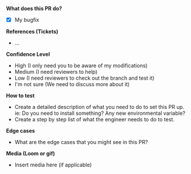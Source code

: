 **What does this PR do?**

- [x] My bugfix

**References (Tickets)**

- ...

**Confidence Level**

- High (I only need you to be aware of my modifications)
- Medium (I need reviewers to help)
- Low (I need reviewers to check out the branch and test it)
- I'm not sure (We need to discuss more about it)

**How to test**

- Create a detailed description of what you need to do to set this PR up. ie: Do
  you need to install something? Any new environmental variable?
- Create a step by step list of what the engineer needs to do to test.

**Edge cases**

- What are the edge cases that you might see in this PR?

**Media (Loom or gif)**

- Insert media here (if applicable)
